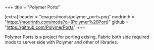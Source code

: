 +++
title = "Polymer Ports"

[extra]
header = "images/mods/polymer_ports.png"
modrinth = "https://modrinth.com/mods?q=(Polymer%20Port)"
github = "https://github.com/PolymerPorts"
+++

Polymer Ports is a project for porting exising, Fabric both side required mods to server side with Polymer and other of libraries.